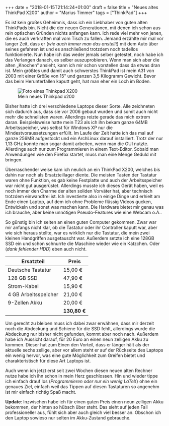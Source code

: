 +++
date = "2018-01-15T21:14:24+01:00"
draft = false
title = "Neues altes ThinkPad X200"
author = "Marius Timmer"
tags = ["ThinkPad"]
+++

Es ist kein großes Geheimnis, dass ich ein Liebhaber von guten alten ThinkPads bin. Nicht die der neuen Generationen, mit denen ich schon aus rein optischen Gründen nichts anfangen kann. Ich rede viel mehr von jenen, die es auch verkraften mal vom Tisch zu fallen. Jemand erzählte mir mal vor langer Zeit, dass er (_wie auch immer man das anstellt_) mit dem Auto über seines gefahren ist und es anschließend trotzdem noch tadellos funktionierte. Nun habe ich das weder jemals selber getestet, noch habe ich das Verlangen danach, es selber auszuprobieren. Wenn man sich aber die alten „Knochen“ ansieht, kann ich mir schon vorstellen dass da etwas dran ist. Mein größtes und damit auch schwerstes ThinkPad ist mein A31 von 2003 mit einer Größe von 15" und ganzen 3,5 Kilogramm Gewicht. Bevor das beim Herunterfallen kaputt geht, hat man eher ein Loch im Boden.

<figure role="group" class="right col2">
    <img
        alt="Foto eines Thinkpad X200"
        src="/img/photo_thinkpad_x200.webp"
        srcset="/img/photo_thinkpad_x200_small.webp 480w,
                /img/photo_thinkpad_x200.webp       800w"
        />
    <figcaption>Mein neues Thinkpad x200</figcaption>
</figure>


Bisher hatte ich drei verschiedene Laptops dieser Sorte. Alle zeichneten sich dadurch aus, dass sie vor 2006 gebaut wurden und somit auch nicht mehr die schnellsten waren. Allerdings reizte gerade das mich extrem daran. Beispielsweise hatte mein T23 als ich ihn bekam ganze 64MB Arbeitsspeicher, was selbst für Windows XP nur die Mindestvoraussetzungen erfüllt. Im Laufe der Zeit hatte ich das mal auf ganze 256MB aufgestockt und ein ArchLinux darauf installiert. Trotz der nur 1,13 GHz konnte man sogar damit arbeiten, wenn man die GUI nutzte. Allerdings auch nur zum Programmieren in einem Text-Editor. Sobald man Anwendungen wie den Firefox startet, muss man eine Menge Geduld mit bringen.

Überraschender weise kam ich neulich an ein ThinkPad X200, welches bis dahin nur noch als Ersatzteillager diente. Die meisten Tasten der Tastatur waren ohne Funktion, es gab keine Festplatte und auch der Arbeitsspeicher war nicht gut ausgerüstet. Allerdings musste ich dieses Gerät haben, weil es noch immer den Charme der alten soliden Vorväter hat, aber technisch trotzdem einwandfrei ist. Ich investierte also in einige Dinge und erhielt am Ende einen Laptop, auf dem ich ohne Probleme flüssig Videos gucken, Entwickeln und sonst was machen kann. Die Hardware bietet mir genau was ich brauche, aber keine unnötigen Pseudo-Features wie eine Webcam o.Ä..

So günstig bin ich selten an einen guten Computer gekommen. Zwar war mir anfangs nicht klar, ob die Tastatur oder ihr Controller kaputt war, aber wie sich heraus stellte, war es wirklich nur die Tastatur, die mein zwei kleinen Handgriffen ausgetauscht war. Außerdem setzte ich eine 128GB SSD ein und schon schnurrte die Maschine wieder wie ein Kätzchen. Oder (_dank fehlender HDD_) eben auch nicht.

| Ersatzteil           | Preis        |
|----------------------|--------------|
| Deutsche Tastatur    |      15,00 € |
| 128 GB SSD           |      47,90 € |
| Strom-Kabel          |      15,90 € |
| 4 GB Arbeitsspeicher |      21,00 € |
| 9-Zellen Akku        |      20,00 € |
|                      | **130,80 €** |

Um gerecht zu bleiben muss ich dabei zwar erwähnen, dass mir derzeit noch die Abdeckung und Schiene für die SSD fehlt, allerdings wurde die Abdeckung nur bisher nicht gefunden, kommt aber noch nach. Außerdem habe ich Aussicht darauf, für 20 Euro an einen neun zelligen Akku zu kommen. Dieser hat zum Einen den Vorteil, dass er länger hält als der aktuelle sechs zellige, aber vor allem steht er auf der Rückseite des Laptops ein wenig hervor, was eine gute Möglichkeit zum Greifen bietet und charakteristisch für diese Art Laptops ist.

Auch wenn ich jetzt erst seit zwei Wochen diesen neuen alten Rechner nutze habe ich ihn schon in mein Herz geschlossen. Hin und wieder tippe ich einfach drauf los (_Programmieren oder nur ein wenig LaTeX_) ohne ein genaues Ziel, einfach weil das Tippen auf diesen Tastaturen so angenehm ist mir einfach richtig Spaß macht.

**Update**: Inzwischen habe ich für einen guten Preis einen neun zelligen Akku bekommen, der hinten so hübsch über steht. Das sieht auf jeden Fall professioneller aus, fühlt sich aber auch gleich viel besser an. Obschon ich den Laptop sowieso nur selten im Akku-Zustand gebrauche.
